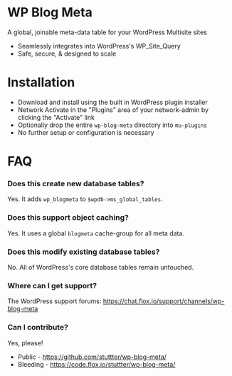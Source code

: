 # WP Blog Meta

A global, joinable meta-data table for your WordPress Multisite sites

* Seamlessly integrates into WordPress's WP_Site_Query
* Safe, secure, & designed to scale

# Installation

* Download and install using the built in WordPress plugin installer
* Network Activate in the "Plugins" area of your network-admin by clicking the "Activate" link
* Optionally drop the entire `wp-blog-meta` directory into `mu-plugins`
* No further setup or configuration is necessary

# FAQ

### Does this create new database tables?

Yes. It adds `wp_blogmeta` to `$wpdb->ms_global_tables`.

### Does this support object caching?

Yes. It uses a global `blogmeta` cache-group for all meta data.

### Does this modify existing database tables?

No. All of WordPress's core database tables remain untouched.

### Where can I get support?

The WordPress support forums: https://chat.flox.io/support/channels/wp-blog-meta

### Can I contribute?

Yes, please!

* Public - https://github.com/stuttter/wp-blog-meta/
* Bleeding - https://code.flox.io/stuttter/wp-blog-meta/
